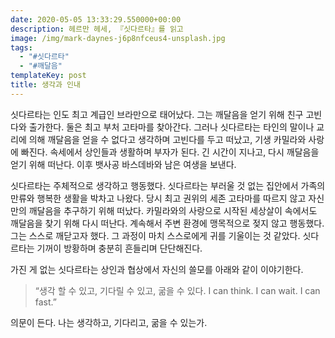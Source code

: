 ```yaml
---
date: 2020-05-05 13:33:29.550000+00:00
description: 헤르만 헤세, 『싯다르타』를 읽고
image: /img/mark-daynes-j6p8nfceus4-unsplash.jpg
tags:
  - "#싯다르타"
  - "#깨달음"
templateKey: post
title: 생각과 인내
---
```


싯다르타는 인도 최고 계급인 브라만으로 태어났다. 그는 깨달음을 얻기 위해 친구 고빈다와 출가한다. 둘은 최고 부처 고타마를 찾아간다. 그러나 싯다르타는 타인의 말이나 교리에 의해 깨달음을 얻을 수 없다고 생각하며 고빈다를 두고 떠났고, 기생 카밀라와 사랑에 빠진다. 속세에서 상인들과 생활하며 부자가 된다. 긴 시간이 지나고, 다시 깨달음을 얻기 위해 떠난다. 이후 뱃사공 바스데바와 남은 여생을 보낸다.

싯다르타는 주체적으로 생각하고 행동했다. 싯다르타는 부러울 것 없는 집안에서 가족의 만류와 행복한 생활을 박차고 나왔다. 당시 최고 권위의 세존 고타마를 따르지 않고 자신만의 깨달음을 추구하기 위해 떠났다. 카밀라와의 사랑으로 시작된 세상살이 속에서도 깨달음을 찾기 위해 다시 떠난다. 계속해서 주변 환경에 맹목적으로 젖지 않고 행동했다. 그는 스스로 깨닫고자 했다. 그 과정이 마치 스스로에게 귀를 기울이는 것 같았다. 싯다르타는 기꺼이 방황하며 충분히 흔들리며 단단해진다. 

가진 게 없는 싯다르타는 상인과 협상에서 자신의 쓸모를 아래와 같이 이야기한다.

> “생각 할 수 있고, 기다릴 수 있고, 굶을 수 있다. I can think. I can wait. I can fast.”

의문이 든다. 나는 생각하고, 기다리고, 굶을 수 있는가.